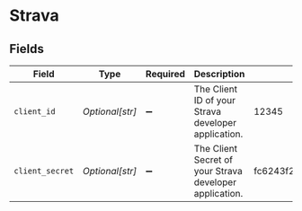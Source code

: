 # Strava


## Fields

| Field                                                   | Type                                                    | Required                                                | Description                                             | Example                                                 |
| ------------------------------------------------------- | ------------------------------------------------------- | ------------------------------------------------------- | ------------------------------------------------------- | ------------------------------------------------------- |
| `client_id`                                             | *Optional[str]*                                         | :heavy_minus_sign:                                      | The Client ID of your Strava developer application.     | 12345                                                   |
| `client_secret`                                         | *Optional[str]*                                         | :heavy_minus_sign:                                      | The Client Secret of your Strava developer application. | fc6243f283e51f6ca989aab298b17da125496f50                |
